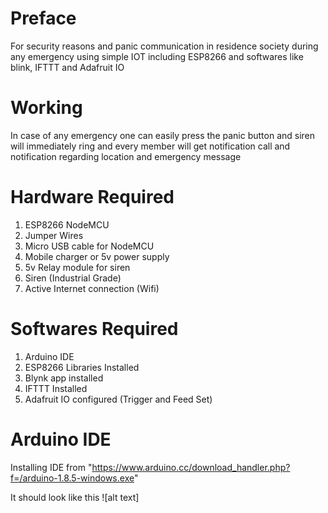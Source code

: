 # Preface

For security reasons and panic communication in residence society during any emergency using simple IOT including ESP8266 and softwares like blink, IFTTT and Adafruit IO

# Working

In case of any emergency one can easily press the panic button and siren will immediately ring and every member will get notification call and notification regarding location and emergency message

# Hardware Required

1. ESP8266 NodeMCU
2. Jumper Wires
3. Micro USB cable for NodeMCU
4. Mobile charger or 5v power supply
5. 5v Relay module for siren
6. Siren (Industrial Grade)
7. Active Internet connection (Wifi)

# Softwares Required

1. Arduino IDE
2. ESP8266 Libraries Installed
3. Blynk app installed
4. IFTTT Installed
5. Adafruit IO configured (Trigger and Feed Set)

# Arduino IDE

Installing IDE from "https://www.arduino.cc/download_handler.php?f=/arduino-1.8.5-windows.exe"

It should look like this 
![alt text]

